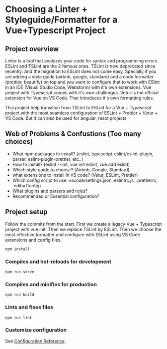 # Choosing a Linter + Styleguide/Formatter for a Vue+Typescript Project

## Project overview
Linter is a tool that analyzes your code for syntax and programming errors. ESLint and TSLint are the 2 famous ones. TSLint is now deprecated since recently. And the migration to ESLint does not come easy. Specially if you are adding a style guide (airbnb, google, standard) and a code formatter (prettier, beautify) on top and you want to configure that to work with ESlint in an IDE (Visual Studio Code, Webstorm) with it's own extensions. Vue project with Typescript comes with it's own challenges. Vetur is the official extension for Vue on VS Code. That introduces it's own formatting rules. 

This project help transition from TSLint to ESLint for a Vue + Typescript project with the most seamless configuration of ESLint + Prettier +  Vetur + VS Code. But it can also be used for angular, react projects.

## Web of Problems & Confustions (Too many choices)

- What npm packages to install? (eslint, typescript-eslint/eslint-plugin, parser, eslint-plugin-prettier, etc..)
- How to install? (eslint --init, vue init eslint, vue add eslint)
- Which style guide to choose? (Airbnb, Google, Standard)
- what extensions to install in VS code? (Vetur, ESLint, Prettier)
- Which config script to use .vscode/settings.json .eslintrc.js, .prettierrc, .editorConfig) 
- What plugins and parsers and rules? 
- Recommended or Essential configuration?

## Project setup
Follow the commits from the start. First we create a legacy Vue + Typescript project with vue init. Then we replace TSLint by ESLint. Then we choose the most effective formatter and configure with ESLint using VS Code extensions and config files.
```
npm install
```

### Compiles and hot-reloads for development
```
npm run serve
```

### Compiles and minifies for production
```
npm run build
```

### Lints and fixes files
```
npm run lint
```

### Customize configuration
See [Configuration Reference](https://cli.vuejs.org/config/).
